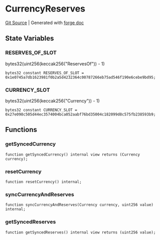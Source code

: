 # CurrencyReserves
[Git Source](https://github.com/Uniswap/docs/blob/1141642f8ba4665a50660886a8a8401526677045/src/libraries/CurrencyReserves.sol)
| Generated with [forge doc](https://book.getfoundry.sh/reference/forge/forge-doc)


## State Variables
### RESERVES_OF_SLOT
bytes32(uint256(keccak256("ReservesOf")) - 1)


```solidity
bytes32 constant RESERVES_OF_SLOT = 0x1e0745a7db1623981f0b2a5d4232364c00787266eb75ad546f190e6cebe9bd95;
```


### CURRENCY_SLOT
bytes32(uint256(keccak256("Currency")) - 1)


```solidity
bytes32 constant CURRENCY_SLOT = 0x27e098c505d44ec3574004bca052aabf76bd35004c182099d8c575fb238593b9;
```


## Functions
### getSyncedCurrency


```solidity
function getSyncedCurrency() internal view returns (Currency currency);
```

### resetCurrency


```solidity
function resetCurrency() internal;
```

### syncCurrencyAndReserves


```solidity
function syncCurrencyAndReserves(Currency currency, uint256 value) internal;
```

### getSyncedReserves


```solidity
function getSyncedReserves() internal view returns (uint256 value);
```

